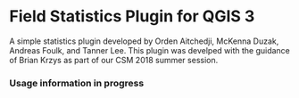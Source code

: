 # Field Statistics Plugin for QGIS 3
A simple statistics plugin developed by Orden Aitchedji, McKenna Duzak, Andreas Foulk, and Tanner Lee.
This plugin was develped with the guidance of Brian Krzys as part of our CSM 2018 summer session.
### Usage information in progress
